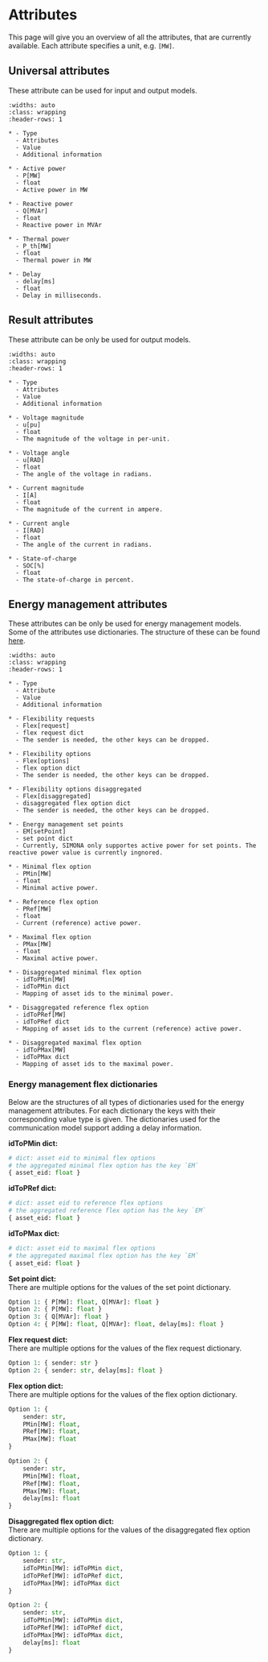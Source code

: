 # Attributes

This page will give you an overview of all the attributes, that are currently available. Each attribute specifies a unit,
e.g. `[MW]`.

## Universal attributes

These attribute can be used for input and output models.

```{list-table}
:widths: auto
:class: wrapping
:header-rows: 1

* - Type
  - Attributes
  - Value
  - Additional information

* - Active power
  - P[MW]
  - float
  - Active power in MW

* - Reactive power
  - Q[MVAr]
  - float
  - Reactive power in MVAr

* - Thermal power
  - P_th[MW]
  - float
  - Thermal power in MW

* - Delay
  - delay[ms]
  - float
  - Delay in milliseconds.
```

## Result attributes

These attribute can be only be used for output models.

```{list-table}
:widths: auto
:class: wrapping
:header-rows: 1

* - Type
  - Attributes
  - Value
  - Additional information

* - Voltage magnitude
  - u[pu]
  - float
  - The magnitude of the voltage in per-unit.

* - Voltage angle
  - u[RAD]
  - float
  - The angle of the voltage in radians.

* - Current magnitude
  - I[A]
  - float
  - The magnitude of the current in ampere.

* - Current angle
  - I[RAD]
  - float
  - The angle of the current in radians.

* - State-of-charge
  - SOC[%]
  - float
  - The state-of-charge in percent.
```

## Energy management attributes

These attributes can be only be used for energy management models. Some of the attributes use dictionaries. The structure
of these can be found [here](#energy-management-flex-dictionaries).

```{list-table}
:widths: auto
:class: wrapping
:header-rows: 1

* - Type
  - Attribute
  - Value
  - Additional information

* - Flexibility requests
  - Flex[request]
  - flex request dict
  - The sender is needed, the other keys can be dropped.

* - Flexibility options
  - Flex[options]
  - flex option dict
  - The sender is needed, the other keys can be dropped.

* - Flexibility options disaggregated
  - Flex[disaggregated]
  - disaggregated flex option dict
  - The sender is needed, the other keys can be dropped.

* - Energy management set points
  - EM[setPoint]
  - set point dict
  - Currently, SIMONA only supportes active power for set points. The reactive power value is currently ingnored.

* - Minimal flex option
  - PMin[MW]
  - float
  - Minimal active power.
  
* - Reference flex option
  - PRef[MW]
  - float
  - Current (reference) active power.
  
* - Maximal flex option
  - PMax[MW]
  - float
  - Maximal active power.

* - Disaggregated minimal flex option
  - idToPMin[MW]
  - idToPMin dict
  - Mapping of asset ids to the minimal power.
  
* - Disaggregated reference flex option
  - idToPRef[MW]
  - idToPRef dict
  - Mapping of asset ids to the current (reference) active power.
  
* - Disaggregated maximal flex option
  - idToPMax[MW]
  - idToPMax dict
  - Mapping of asset ids to the maximal power.
```

### Energy management flex dictionaries

Below are the structures of all types of dictionaries used for the energy management attributes. For each dictionary the
keys with their corresponding value type is given. The dictionaries used for the communication model support adding a delay
information.

**idToPMin dict:** <br>
```python
# dict: asset eid to minimal flex options
# the aggregated minimal flex option has the key `EM`
{ asset_eid: float }
```

**idToPRef dict:** <br>
```python
# dict: asset eid to reference flex options
# the aggregated reference flex option has the key `EM`
{ asset_eid: float }
```

**idToPMax dict:** <br>
```python
# dict: asset eid to maximal flex options
# the aggregated maximal flex option has the key `EM`
{ asset_eid: float }
```

**Set point dict:** <br>
There are multiple options for the values of the set point dictionary.
```python 
Option 1: { P[MW]: float, Q[MVAr]: float }
Option 2: { P[MW]: float }
Option 3: { Q[MVAr]: float }
Option 4: { P[MW]: float, Q[MVAr]: float, delay[ms]: float }
```

**Flex request dict:** <br>
There are multiple options for the values of the flex request dictionary.
```python
Option 1: { sender: str }
Option 2: { sender: str, delay[ms]: float }
```

**Flex option dict:** <br>
There are multiple options for the values of the flex option dictionary.
```python
Option 1: { 
    sender: str, 
    PMin[MW]: float, 
    PRef[MW]: float, 
    PMax[MW]: float
}

Option 2: {
    sender: str,
    PMin[MW]: float,
    PRef[MW]: float,
    PMax[MW]: float, 
    delay[ms]: float
}
```

**Disaggregated flex option dict:** <br>
There are multiple options for the values of the disaggregated flex option dictionary.
```python
Option 1: { 
    sender: str, 
    idToPMin[MW]: idToPMin dict, 
    idToPRef[MW]: idToPRef dict, 
    idToPMax[MW]: idToPMax dict
}

Option 2: {
    sender: str,
    idToPMin[MW]: idToPMin dict,
    idToPRef[MW]: idToPRef dict,
    idToPMax[MW]: idToPMax dict,
    delay[ms]: float
}
```
